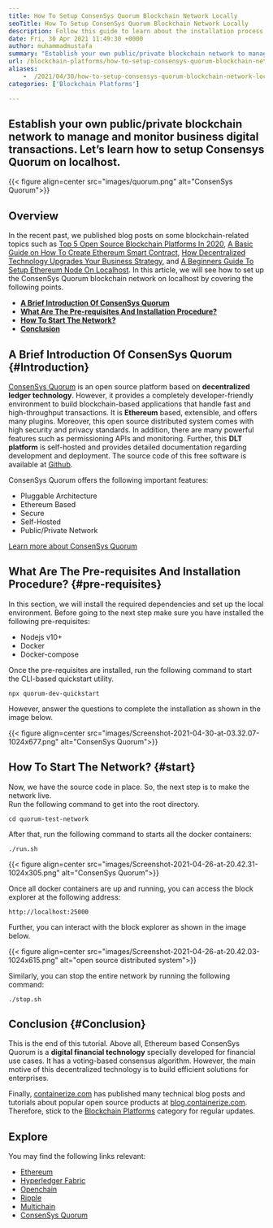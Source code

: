 ```yaml
---
title: How To Setup ConsenSys Quorum Blockchain Network Locally
seoTitle: How To Setup ConsenSys Quorum Blockchain Network Locally
description: Follow this guide to learn about the installation process of ConsenSys Quorum blockchain on localhost. ConsenSys Quorum is open source Etherum-based blockchain.
date: Fri, 30 Apr 2021 11:49:30 +0000
author: muhammadmustafa
summary: "Establish your own public/private blockchain network to manage and monitor business digital transactions. Let's learn how to setup Consensys Quorum on localhost."
url: /blockchain-platforms/how-to-setup-consensys-quorum-blockchain-network-locally/
aliases: 
    -  /2021/04/30/how-to-setup-consensys-quorum-blockchain-network-locally/
categories: ['Blockchain Platforms']

---
```

## Establish your own public/private blockchain network to manage and monitor business digital transactions. Let’s learn how to setup Consensys Quorum on localhost.

{{< figure align=center src="images/quorum.png" alt="ConsenSys Quorum">}}  

## Overview

In the recent past, we published blog posts on some blockchain-related topics such as [Top 5 Open Source Blockchain Platforms In 2020][1], [A Basic Guide on How To Create Ethereum Smart Contract][2], [How Decentralized Technology Upgrades Your Business Strategy][3], and [A Beginners Guide To Setup Ethereum Node On Localhost][4]. In this article, we will see how to set up the ConsenSys Quorum blockchain network on localhost by covering the following points.

  * **[A Brief Introduction Of ConsenSys Quorum][5]**
  * **[What Are The Pre-requisites And **Installation Procedure**?][6]**
  * **[How To Start The Network?][7]**
  * **[Conclusion][8]**

## **A Brief Introduction Of ConsenSys Quorum** {#Introduction}

[ConsenSys Quorum][9] is an open source platform based on **decentralized ledger technology**. However, it provides a completely developer-friendly environment to build blockchain-based applications that handle fast and high-throughput transactions. It is **Ethereum** based, extensible, and offers many plugins. Moreover, this open source distributed system comes with high security and privacy standards. In addition, there are many powerful features such as permissioning APIs and monitoring. Further, this **DLT platform** is self-hosted and provides detailed documentation regarding development and deployment. The source code of this free software is available at [Github][10].

ConsenSys Quorum offers the following important features:

  * Pluggable Architecture
  * Ethereum Based
  * Secure
  * Self-Hosted 
  * Public/Private Network 

[Learn more about ConsenSys Quorum][11]

## ****What Are The Pre-requisites And Installation Procedure?**** {#pre-requisites}

In this section, we will install the required dependencies and set up the local environment. Before going to the next step make sure you have installed the following pre-requisites:

  * Nodejs v10+ 
  * Docker
  * Docker-compose 

Once the pre-requisites are installed, run the following command to start the CLI-based quickstart utility. 


```
npx quorum-dev-quickstart
```


However, answer the questions to complete the installation as shown in the image below.

{{< figure align=center src="images/Screenshot-2021-04-30-at-03.32.07-1024x677.png" alt="ConsenSys Quorum">}}  



## ****How To Start The Network?**** {#start}

Now, we have the source code in place. So, the next step is to make the network live.  
Run the following command to get into the root directory.


```
cd quorum-test-network
```


After that, run the following command to starts all the docker containers:


```
./run.sh
```


{{< figure align=center src="images/Screenshot-2021-04-26-at-20.42.31-1024x305.png" alt="ConsenSys Quorum">}}  

Once all docker containers are up and running, you can access the block explorer at the following address:


```
http://localhost:25000
```


[]()

Further, you can interact with the block explorer as shown in the image below.

{{< figure align=center src="images/Screenshot-2021-04-26-at-20.42.03-1024x615.png" alt="open source distributed system">}}  

Similarly, you can stop the entire network by running the following command:


```
./stop.sh 
```


## Conclusion {#Conclusion}

This is the end of this tutorial. Above all, Ethereum based ConsenSys Quorum is a **digital financial technology** specially developed for financial use cases. It has a voting-based consensus algorithm. However, the main motive of this decentralized technology is to build efficient solutions for enterprises. 

Finally, [containerize.com][12] has published many technical blog posts and tutorials about popular open source products at [blog.containerize.com][13]. Therefore, stick to the [Blockchain Platforms][14] category for regular updates.

## Explore

You may find the following links relevant:

  * [Ethereum][15]
  * [Hyperledger Fabric][16]
  * [Openchain][17]
  * [Ripple][18]
  * [Multichain][19]
  * [ConsenSys Quorum][9]

 [1]: https://blog.containerize.com/2020/12/11/top-5-open-source-blockchain-platforms-in-2020/
 [2]: https://blog.containerize.com/2020/12/01/a-basic-guide-on-how-to-create-ethereum-smart-contract/
 [3]: https://blog.containerize.com/2020/11/27/how-decentralized-technology-upgrades-your-business-strategy/
 [4]: https://blog.containerize.com/2020/12/23/a-beginners-guide-to-setup-ethereum-node-on-localhost/
 [5]: #Introduction
 [6]: #pre-requisites
 [7]: #start
 [8]: #Conclusion
 [9]: https://products.containerize.com/blockchain-platforms/consensys-quorum
 [10]: https://github.com/ConsenSys/quorum
 [11]: https://consensys.net/quorum/
 [12]: https://www.containerize.com/
 [13]: https://blog.containerize.com/
 [14]: https://products.containerize.com/blockchain-platforms/
 [15]: https://products.containerize.com/blockchain-platforms/ethereum
 [16]: https://products.containerize.com/blockchain-platforms/hyperledger-fabric
 [17]: https://products.containerize.com/blockchain-platforms/openchain
 [18]: https://products.containerize.com/blockchain-platforms/ripple
 [19]: https://products.containerize.com/blockchain-platforms/multichain